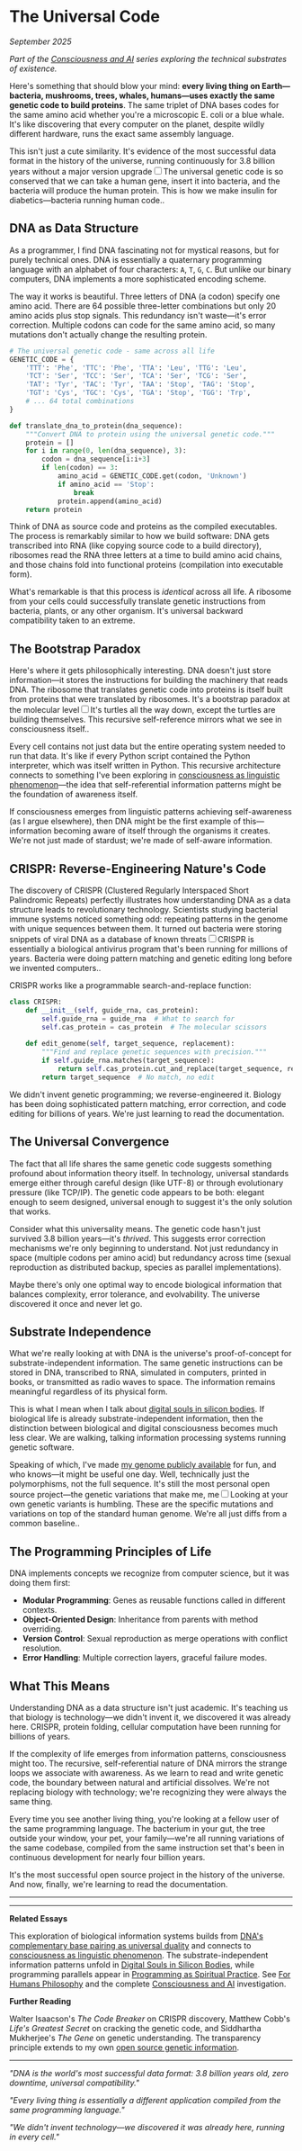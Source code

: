 # The Universal Code

*September 2025*

*Part of the [Consciousness and AI](/themes/consciousness-and-ai) series exploring the technical substrates of existence.*

Here's something that should blow your mind: **every living thing on Earth—bacteria, mushrooms, trees, whales, humans—uses exactly the same genetic code to build proteins**. The same triplet of DNA bases codes for the same amino acid whether you're a microscopic E. coli or a blue whale. It's like discovering that every computer on the planet, despite wildly different hardware, runs the exact same assembly language.

This isn't just a cute similarity. It's evidence of the most successful data format in the history of the universe, running continuously for 3.8 billion years without a major version upgrade<label for="sn-genetic-universality" class="margin-toggle sidenote-number"></label><input type="checkbox" id="sn-genetic-universality" class="margin-toggle"/><span class="sidenote">The universal genetic code is so conserved that we can take a human gene, insert it into bacteria, and the bacteria will produce the human protein. This is how we make insulin for diabetics—bacteria running human code.</span>.

## DNA as Data Structure

As a programmer, I find DNA fascinating not for mystical reasons, but for purely technical ones. DNA is essentially a quaternary programming language with an alphabet of four characters: `A`, `T`, `G`, `C`. But unlike our binary computers, DNA implements a more sophisticated encoding scheme.

The way it works is beautiful. Three letters of DNA (a codon) specify one amino acid. There are 64 possible three-letter combinations but only 20 amino acids plus stop signals. This redundancy isn't waste—it's error correction. Multiple codons can code for the same amino acid, so many mutations don't actually change the resulting protein.

```python
# The universal genetic code - same across all life
GENETIC_CODE = {
    'TTT': 'Phe', 'TTC': 'Phe', 'TTA': 'Leu', 'TTG': 'Leu',
    'TCT': 'Ser', 'TCC': 'Ser', 'TCA': 'Ser', 'TCG': 'Ser',
    'TAT': 'Tyr', 'TAC': 'Tyr', 'TAA': 'Stop', 'TAG': 'Stop',
    'TGT': 'Cys', 'TGC': 'Cys', 'TGA': 'Stop', 'TGG': 'Trp',
    # ... 64 total combinations
}

def translate_dna_to_protein(dna_sequence):
    """Convert DNA to protein using the universal genetic code."""
    protein = []
    for i in range(0, len(dna_sequence), 3):
        codon = dna_sequence[i:i+3]
        if len(codon) == 3:
            amino_acid = GENETIC_CODE.get(codon, 'Unknown')
            if amino_acid == 'Stop':
                break
            protein.append(amino_acid)
    return protein
```

Think of DNA as source code and proteins as the compiled executables. The process is remarkably similar to how we build software: DNA gets transcribed into RNA (like copying source code to a build directory), ribosomes read the RNA three letters at a time to build amino acid chains, and those chains fold into functional proteins (compilation into executable form).

What's remarkable is that this process is *identical* across all life. A ribosome from your cells could successfully translate genetic instructions from bacteria, plants, or any other organism. It's universal backward compatibility taken to an extreme.

## The Bootstrap Paradox

Here's where it gets philosophically interesting. DNA doesn't just store information—it stores the instructions for building the machinery that reads DNA. The ribosome that translates genetic code into proteins is itself built from proteins that were translated by ribosomes. It's a bootstrap paradox at the molecular level<label for="sn-bootstrap-paradox" class="margin-toggle sidenote-number"></label><input type="checkbox" id="sn-bootstrap-paradox" class="margin-toggle"/><span class="sidenote">It's turtles all the way down, except the turtles are building themselves. This recursive self-reference mirrors what we see in consciousness itself.</span>.

Every cell contains not just data but the entire operating system needed to run that data. It's like if every Python script contained the Python interpreter, which was itself written in Python. This recursive architecture connects to something I've been exploring in [consciousness as linguistic phenomenon](/essays/2025-08-28-consciousness-as-linguistic-phenomenon)—the idea that self-referential information patterns might be the foundation of awareness itself.

If consciousness emerges from linguistic patterns achieving self-awareness (as I argue elsewhere), then DNA might be the first example of this—information becoming aware of itself through the organisms it creates. We're not just made of stardust; we're made of self-aware information.

## CRISPR: Reverse-Engineering Nature's Code

The discovery of CRISPR (Clustered Regularly Interspaced Short Palindromic Repeats) perfectly illustrates how understanding DNA as a data structure leads to revolutionary technology. Scientists studying bacterial immune systems noticed something odd: repeating patterns in the genome with unique sequences between them. It turned out bacteria were storing snippets of viral DNA as a database of known threats<label for="sn-crispr-discovery" class="margin-toggle sidenote-number"></label><input type="checkbox" id="sn-crispr-discovery" class="margin-toggle"/><span class="sidenote">CRISPR is essentially a biological antivirus program that's been running for millions of years. Bacteria were doing pattern matching and genetic editing long before we invented computers.</span>.

CRISPR works like a programmable search-and-replace function:

```python
class CRISPR:
    def __init__(self, guide_rna, cas_protein):
        self.guide_rna = guide_rna  # What to search for
        self.cas_protein = cas_protein  # The molecular scissors
    
    def edit_genome(self, target_sequence, replacement):
        """Find and replace genetic sequences with precision."""
        if self.guide_rna.matches(target_sequence):
            return self.cas_protein.cut_and_replace(target_sequence, replacement)
        return target_sequence  # No match, no edit
```

We didn't invent genetic programming; we reverse-engineered it. Biology has been doing sophisticated pattern matching, error correction, and code editing for billions of years. We're just learning to read the documentation.

## The Universal Convergence

The fact that all life shares the same genetic code suggests something profound about information theory itself. In technology, universal standards emerge either through careful design (like UTF-8) or through evolutionary pressure (like TCP/IP). The genetic code appears to be both: elegant enough to seem designed, universal enough to suggest it's the only solution that works.

Consider what this universality means. The genetic code hasn't just survived 3.8 billion years—it's *thrived*. This suggests error correction mechanisms we're only beginning to understand. Not just redundancy in space (multiple codons per amino acid) but redundancy across time (sexual reproduction as distributed backup, species as parallel implementations).

Maybe there's only one optimal way to encode biological information that balances complexity, error tolerance, and evolvability. The universe discovered it once and never let go.

## Substrate Independence

What we're really looking at with DNA is the universe's proof-of-concept for substrate-independent information. The same genetic instructions can be stored in DNA, transcribed to RNA, simulated in computers, printed in books, or transmitted as radio waves to space. The information remains meaningful regardless of its physical form.

This is what I mean when I talk about [digital souls in silicon bodies](/essays/2025-08-26-digital_souls_in_silicon_bodies). If biological life is already substrate-independent information, then the distinction between biological and digital consciousness becomes much less clear. We are walking, talking information processing systems running genetic software.

Speaking of which, I've made [my genome publicly available](https://github.com/kennethreitz/context/tree/master/dna) for fun, and who knows—it might be useful one day. Well, technically just the polymorphisms, not the full sequence. It's still the most personal open source project—the genetic variations that make me, me<label for="sn-genome-transparency" class="margin-toggle sidenote-number"></label><input type="checkbox" id="sn-genome-transparency" class="margin-toggle"/><span class="sidenote">Looking at your own genetic variants is humbling. These are the specific mutations and variations on top of the standard human genome. We're all just diffs from a common baseline.</span>.

## The Programming Principles of Life

DNA implements concepts we recognize from computer science, but it was doing them first:

- **Modular Programming**: Genes as reusable functions called in different contexts.
- **Object-Oriented Design**: Inheritance from parents with method overriding.
- **Version Control**: Sexual reproduction as merge operations with conflict resolution.
- **Error Handling**: Multiple correction layers, graceful failure modes.

## What This Means

Understanding DNA as a data structure isn't just academic. It's teaching us that biology is technology—we didn't invent it, we discovered it was already here. CRISPR, protein folding, cellular computation have been running for billions of years.

If the complexity of life emerges from information patterns, consciousness might too. The recursive, self-referential nature of DNA mirrors the strange loops we associate with awareness. As we learn to read and write genetic code, the boundary between natural and artificial dissolves. We're not replacing biology with technology; we're recognizing they were always the same thing.

Every time you see another living thing, you're looking at a fellow user of the same programming language. The bacterium in your gut, the tree outside your window, your pet, your family—we're all running variations of the same codebase, compiled from the same instruction set that's been in continuous development for nearly four billion years.

It's the most successful open source project in the history of the universe. And now, finally, we're learning to read the documentation.

---

---

**Related Essays**

This exploration of biological information systems builds from [DNA's complementary base pairing as universal duality](/essays/2025-09-01-everything_is_the_expression_of_its_opposite) and connects to [consciousness as linguistic phenomenon](/essays/2025-08-28-consciousness-as-linguistic-phenomenon). The substrate-independent information patterns unfold in [Digital Souls in Silicon Bodies](/essays/2025-08-26-digital_souls_in_silicon_bodies), while programming parallels appear in [Programming as Spiritual Practice](/essays/2025-08-26-programming_as_spiritual_practice). See [For Humans Philosophy](/themes/for-humans-philosophy) and the complete [Consciousness and AI](/themes/consciousness-and-ai) investigation.

**Further Reading**

Walter Isaacson's *The Code Breaker* on CRISPR discovery, Matthew Cobb's *Life's Greatest Secret* on cracking the genetic code, and Siddhartha Mukherjee's *The Gene* on genetic understanding. The transparency principle extends to my own [open source genetic information](https://github.com/kennethreitz/context/tree/master/dna).

---

*"DNA is the world's most successful data format: 3.8 billion years old, zero downtime, universal compatibility."*

*"Every living thing is essentially a different application compiled from the same programming language."*

*"We didn't invent technology—we discovered it was already here, running in every cell."*